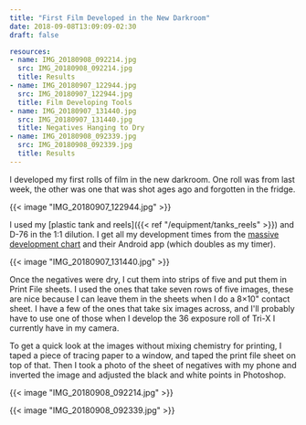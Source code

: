 ```yaml
---
title: "First Film Developed in the New Darkroom"
date: 2018-09-08T13:09:09-02:30
draft: false

resources:
- name: IMG_20180908_092214.jpg
  src: IMG_20180908_092214.jpg
  title: Results
- name: IMG_20180907_122944.jpg
  src: IMG_20180907_122944.jpg
  title: Film Developing Tools
- name: IMG_20180907_131440.jpg
  src: IMG_20180907_131440.jpg
  title: Negatives Hanging to Dry
- name: IMG_20180908_092339.jpg
  src: IMG_20180908_092339.jpg
  title: Results
---
```


I developed my first rolls of film in the new darkroom. One roll was from last week, the other was one that was shot ages ago and forgotten in the fridge.

<!--more-->

{{< image "IMG_20180907_122944.jpg" >}}

I used my [plastic tank and reels]({{< ref "/equipment/tanks_reels" >}}) and D-76 in the 1:1 dilution. I get all my development times from the [massive development chart](https://www.digitaltruth.com/devchart.php) and their Android app (which doubles as my timer).

{{< image "IMG_20180907_131440.jpg" >}}

Once the negatives were dry, I cut them into strips of five and put them in Print File sheets. I used the ones that take seven rows of five images, these are nice because I can leave them in the sheets when I do a 8×10" contact sheet. I have a few of the ones that take six images across, and I'll probably have to use one of those when I develop the 36 exposure roll of Tri-X I currently have in my camera.

To get a quick look at the images without mixing chemistry for printing, I taped a piece of tracing paper to a window, and taped the print file sheet on top of that. Then I took a photo of the sheet of negatives with my phone and inverted the image and adjusted the black and white points in Photoshop.

{{< image "IMG_20180908_092214.jpg" >}}

{{< image "IMG_20180908_092339.jpg" >}}
